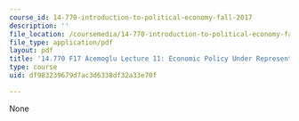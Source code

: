 ```yaml
---
course_id: 14-770-introduction-to-political-economy-fall-2017
description: ''
file_location: /coursemedia/14-770-introduction-to-political-economy-fall-2017/df983239679d7ac3d6338df32a33e70f_MIT14_770F17_lec11_acemoglu.pdf
file_type: application/pdf
layout: pdf
title: '14.770 F17 Acemoglu Lecture 11: Economic Policy Under Representative Democracy'
type: course
uid: df983239679d7ac3d6338df32a33e70f

---
```

None